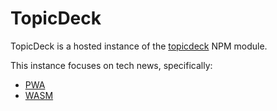 TopicDeck
=========

TopicDeck is a hosted instance of the [topicdeck](https://www.npmjs.com/package/topicdeck) NPM module.

This instance focuses on tech news, specifically:

* [PWA](https://pwa.topicdeck.com)
* [WASM](https://wasm.topicdeck.com)
